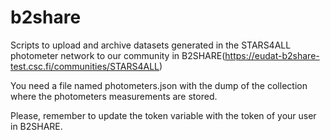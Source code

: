 # b2share
Scripts to upload and archive datasets generated in the STARS4ALL photometer network to our community in B2SHARE(https://eudat-b2share-test.csc.fi/communities/STARS4ALL)

You need a file named photometers.json with the dump of the collection where the photometers measurements are stored.

Please, remember to update the token variable with the token of your user in B2SHARE.

